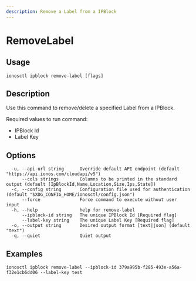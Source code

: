 ```yaml
---
description: Remove a Label from a IPBlock
---
```


# RemoveLabel

## Usage

```text
ionosctl ipblock remove-label [flags]
```

## Description

Use this command to remove/delete a specified Label from a IPBlock.

Required values to run command:

* IPBlock Id
* Label Key

## Options

```text
  -u, --api-url string      Override default API endpoint (default "https://api.ionos.com/cloudapi/v5")
      --cols strings        Columns to be printed in the standard output (default [IpBlockId,Name,Location,Size,Ips,State])
  -c, --config string       Configuration file used for authentication (default "$XDG_CONFIG_HOME/ionosctl/config.json")
      --force               Force command to execute without user input
  -h, --help                help for remove-label
      --ipblock-id string   The unique IPBlock Id [Required flag]
      --label-key string    The unique Label Key [Required flag]
  -o, --output string       Desired output format [text|json] (default "text")
  -q, --quiet               Quiet output
```

## Examples

```text
ionosctl ipblock remove-label --ipblock-id 379a995b-f285-493e-a56a-f32e1cb6dd06 --label-key test
```

